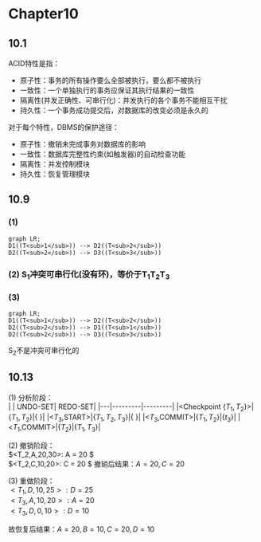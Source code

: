 # Chapter10
## 10.1
ACID特性是指：
- 原子性：事务的所有操作要么全部被执行，要么都不被执行
- 一致性：一个单独执行的事务应保证其执行结果的一致性
- 隔离性(并发正确性、可串行化)：并发执行的各个事务不能相互干扰
- 持久性：一个事务成功提交后，对数据库的改变必须是永久的

对于每个特性，DBMS的保护途径：
- 原子性：撤销未完成事务对数据库的影响
- 一致性：数据库完整性约束(如触发器)的自动检查功能
- 隔离性：并发控制模块
- 持久性：恢复管理模块

## 10.9
### (1)
```mermaid
graph LR;
D1((T<sub>1</sub>)) --> D2((T<sub>2</sub>))
D2((T<sub>2</sub>)) --> D3((T<sub>3</sub>))
```
### (2) S<sub>1</sub>冲突可串行化(没有环)，等价于T<sub>1</sub>T<sub>2</sub>T<sub>3</sub>

### (3)
```mermaid
graph LR;
D1((T<sub>1</sub>)) --> D2((T<sub>2</sub>))
D2((T<sub>2</sub>)) --> D1((T<sub>1</sub>))
D2((T<sub>2</sub>)) --> D3((T<sub>3</sub>))
```

S<sub>2</sub>不是冲突可串行化的

## 10.13
(1) 分析阶段：  
|   | UNDO-SET| REDO-SET|
|---|---------|---------|
|<Checkpoint {$T_1,T_2$}>|{$T_1,T_2$}|{ }|
|<$T_3$,START>|{$T_1,T_2,T_3$}|{ }|
|<$T_3$,COMMIT>|{$T_1,T_2$}|{$t_3$}|
|<$T_1$,COMMIT>|{$T_2$}|{$T_1,T_3$}|

(2) 撤销阶段：  
$<T_2,A,20,30>: A = 20 $  
$<T_2,C,10,20>: C = 20 $
撤销后结果：$A = 20, C = 20$

(3) 重做阶段：  
 $<T_1,D,10,25>: D = 25$  
 $<T_3,A,10,20>: A = 20$  
 $<T_3,D,0,10>: D = 10$

故恢复后结果：$A = 20, B = 10, C = 20, D = 10$

